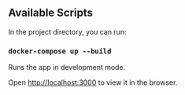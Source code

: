 
## Available Scripts

In the project directory, you can run:

### `docker-compose up --build` 

Runs the app in development mode.

Open [http://localhost:3000](http://localhost:3000) to view it in the browser.
